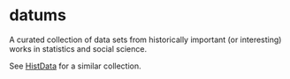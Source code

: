 # datums

A curated collection of data sets from historically important (or interesting) works in statistics and social science.

See [HistData](https://cran.r-project.org/package=HistData) for a similar collection.
